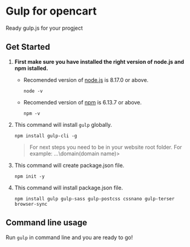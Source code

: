 # Gulp for opencart
Ready gulp.js for your progject

## Get Started
1. **First make sure you have installed the right version of node.js and npm istalled.**

    - Recomended version of [node.js](https://nodejs.org/en/) is 8.17.0 or above.
      ```
      node -v
      ```

    - Recomended version of [npm](https://docs.npmjs.com/downloading-and-installing-node-js-and-npm) is 6.13.7 or above.
      ```
      npm -v
      ```

2. This command will install ```gulp``` globally.

    ```
    npm install gulp-cli -g
    ```

    > For next steps you need to be in your website root folder.
    > For example:
    > ...\domain\(domain name)>
    
3. This command will create package.json file.
    ```
    npm init -y
    ```

4. This command will install package.json file.
    ```
    npm install gulp gulp-sass gulp-postcss cssnano gulp-terser browser-sync
    ```

## Command line usage
Run ```gulp``` in command line and you are ready to go! 

